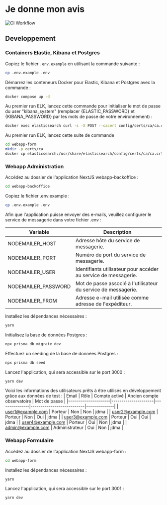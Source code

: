 # Je donne mon avis

![CI Workflow](https://github.com/DISIC/jedonnemonavis.numerique.gouv.fr/actions/workflows/ci.yml/badge.svg)

## Developpement

### Containers Elastic, Kibana et Postgres

Copiez le fichier `.env.example` en utilisant la commande suivante :

```bash
cp .env.example .env
```

Démarrez les conteneurs Docker pour Elastic, Kibana et Postgres avec la commande :

```bash
docker compose up -d
```

Au premier run ELK, lancez cette commande pour initialiser le mot de passe du user "kibana_system" (remplacer {ELASTIC_PASSWORD} et {KIBANA_PASSWORD} par les mots de passe de votre environnement) :

```bash
docker exec elasticsearch curl -s -X POST --cacert config/certs/ca/ca.crt -u "elastic:{ELASTIC_PASSWORD}" -H "Content-Type: application/json" https://elasticsearch:9200/_security/user/kibana_system/_password -d "{\"password\":\"{KIBANA_PASSWORD}\"}"
```

Au premier run ELK, lancez cette suite de commande

```bash
cd webapp-form
mkdir -p certs/ca
docker cp elasticsearch:/usr/share/elasticsearch/config/certs/ca/ca.crt ./certs/ca/ca.crt
```

### Webapp Administration

Accédez au dossier de l'application NextJS webapp-backoffice :

```bash
cd webapp-backoffice
```

Copiez le fichier .env.example :

```bash
cp .env.example .env
```

Afin que l'application puisse envoyer des e-mails, veuillez configurer le service de messagerie dans votre fichier .env :

| Variable            | Description                                                     |
| ------------------- | --------------------------------------------------------------- |
| NODEMAILER_HOST     | Adresse hôte du service de messagerie.                          |
| NODEMAILER_PORT     | Numéro de port du service de messagerie.                        |
| NODEMAILER_USER     | Identifiants utilisateur pour accéder au service de messagerie. |
| NODEMAILER_PASSWORD | Mot de passe associé à l'utilisateur du service de messagerie.  |
| NODEMAILER_FROM     | Adresse e-mail utilisée comme adresse de l'expéditeur.          |

Installez les dépendances nécessaires :

```bash
yarn
```

Initialisez la base de données Postgres :

```bash
npx prisma db migrate dev
```

Effectuez un seeding de la base de données Postgres :

```bash
npx prisma db seed
```

Lancez l'application, qui sera accessible sur le port 3000 :

```bash
yarn dev
```

Voici les informations des utilisateurs prêts à être utilisés en développement grâce aux données de test :
| Email | Rôle | Compte activé | Ancien compte observatoire | Mot de passe |
|---------------------|---------------------|---------------|---------------------------|--------------|
| user1@example.com | Porteur | Non | Non | jdma |
| user2@example.com | Porteur | Non | Oui | jdma |
| user3@example.com | Porteur | Oui | Oui | jdma |
| user4@example.com | Porteur | Oui | Non | jdma |
| admin@example.com | Administrateur | Oui | Non | jdma |

### Webapp Formulaire

Accédez au dossier de l'application NextJS webapp-form :

```bash
cd webapp-form
```

Installez les dépendances nécessaires :

```bash
yarn
```

Lancez l'application, qui sera accessible sur le port 3001 :

```bash
yarn dev
```
